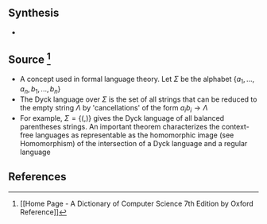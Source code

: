 ## Synthesis
- 
## Source [^1]
- A concept used in formal language theory. Let $\Sigma$ be the alphabet $\{a_1, ..., a_n,b_1,...,b_n\}$
- The Dyck language over $\Sigma$ is the set of all strings that can be reduced to the empty string $\Lambda$ by 'cancellations' of the form $a_ib_i \to \Lambda$ 
- For example, $\Sigma = \{(,)\}$ gives the Dyck language of all balanced parentheses strings. An important theorem characterizes the context-free languages as representable as the homomorphic image (see Homomorphism) of the intersection of a Dyck language and a regular language
## References

[^1]: [[Home Page - A Dictionary of Computer Science 7th Edition by Oxford Reference]]
